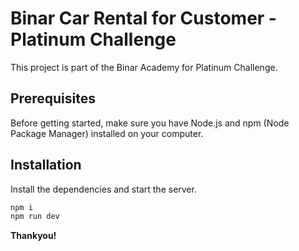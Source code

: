 # Binar Car Rental for Customer - Platinum Challenge

This project is part of the Binar Academy for Platinum Challenge.

## Prerequisites

Before getting started, make sure you have Node.js and npm (Node Package Manager) installed on your computer.

## Installation

Install the dependencies and start the server.

```sh
npm i
npm run dev
```

**Thankyou!**
